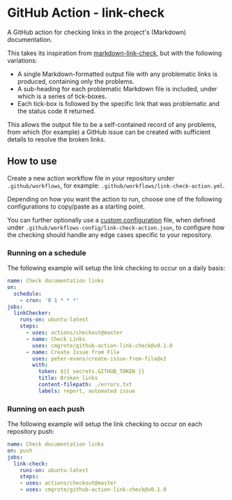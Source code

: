 # GitHub Action - link-check

A GitHub action for checking links in the project's (Markdown) documentation.

This takes its inspiration from [markdown-link-check](https://github.com/marketplace/actions/markdown-link-check),
but with the following variations:

- A single Markdown-formatted output file with any problematic links is produced, containing only the problems.
- A sub-heading for each problematic Markdown file is included, under which is a series of tick-boxes.
- Each tick-box is followed by the specific link that was problematic and the status code it returned.

This allows the output file to be a self-contained record of any problems, from which (for example) a GitHub issue
can be created with sufficient details to resolve the broken links.

## How to use

Create a new action workflow file in your repository under `.github/workflows`,
for example: `.github/workflows/link-check-action.yml`.

Depending on how you want the action to run, choose one of the following configurations
to copy/paste as a starting point.

You can further optionally use a [custom configuration](https://github.com/tcort/markdown-link-check#config-file-format)
file, when defined under `.github/workflows-config/link-check-action.json`, to configure how the checking should handle any edge
cases specific to your repository.

### Running on a schedule

The following example will setup the link checking to occur on a daily basis:

```yaml
name: Check documentation links
on:
  schedule:
    - cron: '0 1 * * *'
jobs:
  linkChecker:
    runs-on: ubuntu-latest
    steps:
      - uses: actions/checkout@master
      - name: Check Links
        uses: cmgrote/github-action-link-check@v0.1.0
      - name: Create Issue from File
        uses: peter-evans/create-issue-from-file@v2
        with:
          token: ${{ secrets.GITHUB_TOKEN }}
          title: Broken links
          content-filepath: ./errors.txt
          labels: report, automated issue
```

### Running on each push

The following example will setup the link checking to occur on each repository push:

```yaml
name: Check documentation links
on: push
jobs:
  link-check:
    runs-on: ubuntu-latest
    steps:
    - uses: actions/checkout@master
    - uses: cmgrote/github-action-link-check@v0.1.0
```
